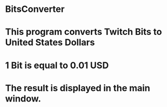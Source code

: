# BitsConverter

# This program converts Twitch Bits to United States Dollars
# 1 Bit is equal to 0.01 USD 
# The result is displayed in the main window.
